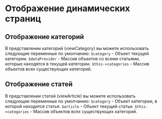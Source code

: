 # Отображение динамических страниц

## Отображение категорий

В представлении категорий (viewCategory) вы можете использовать следующие переменные по умолчанию:
    `$category` - Объект текущей категории.
    `$dataProvider` - Массив объектов со всеми статьями, которые находятся в текущей категории.
    `$this->categories` - Массив объектов всех существующих категорий.
 
## Отображение статей

В представлении статей (viewArticle) вы можете использовать следующие переменные по умолчанию:
    `$category` - Объект категории, в которой находится статья.
    `$article` - Объект текущей статьи.
    `$this->categories` - Массив объектов всех существующих категорий.